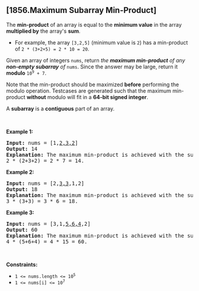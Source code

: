 ## [1856.Maximum Subarray Min-Product]
<p>The <strong>min-product</strong> of an array is equal to the <strong>minimum value</strong> in the array <strong>multiplied by</strong> the array&#39;s <strong>sum</strong>.</p>

<ul>
	<li>For example, the array <code>[3,2,5]</code> (minimum value is <code>2</code>) has a min-product of <code>2 * (3+2+5) = 2 * 10 = 20</code>.</li>
</ul>

<p>Given an array of integers <code>nums</code>, return <em>the <strong>maximum min-product</strong> of any <strong>non-empty subarray</strong> of </em><code>nums</code>. Since the answer may be large, return it <strong>modulo</strong> <code>10<sup>9</sup> + 7</code>.</p>

<p>Note that the min-product should be maximized <strong>before</strong> performing the modulo operation. Testcases are generated such that the maximum min-product <strong>without</strong> modulo will fit in a <strong>64-bit signed integer</strong>.</p>

<p>A <strong>subarray</strong> is a <strong>contiguous</strong> part of an array.</p>

<p>&nbsp;</p>
<p><strong class="example">Example 1:</strong></p>

<pre>
<strong>Input:</strong> nums = [1,<u>2,3,2</u>]
<strong>Output:</strong> 14
<strong>Explanation:</strong> The maximum min-product is achieved with the subarray [2,3,2] (minimum value is 2).
2 * (2+3+2) = 2 * 7 = 14.
</pre>

<p><strong class="example">Example 2:</strong></p>

<pre>
<strong>Input:</strong> nums = [2,<u>3,3</u>,1,2]
<strong>Output:</strong> 18
<strong>Explanation:</strong> The maximum min-product is achieved with the subarray [3,3] (minimum value is 3).
3 * (3+3) = 3 * 6 = 18.
</pre>

<p><strong class="example">Example 3:</strong></p>

<pre>
<strong>Input:</strong> nums = [3,1,<u>5,6,4</u>,2]
<strong>Output:</strong> 60
<strong>Explanation:</strong> The maximum min-product is achieved with the subarray [5,6,4] (minimum value is 4).
4 * (5+6+4) = 4 * 15 = 60.
</pre>

<p>&nbsp;</p>
<p><strong>Constraints:</strong></p>

<ul>
	<li><code>1 &lt;= nums.length &lt;= 10<sup>5</sup></code></li>
	<li><code>1 &lt;= nums[i] &lt;= 10<sup>7</sup></code></li>
</ul>
